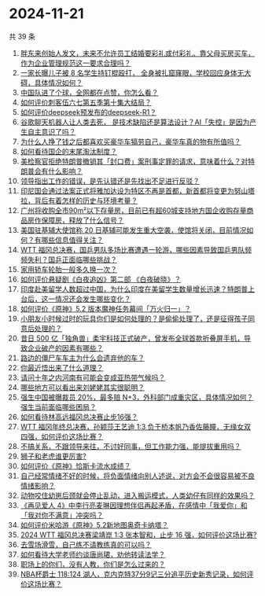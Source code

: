# 2024-11-21

共 39 条

<!-- BEGIN ZHIHUQUESTIONS -->
<!-- 最后更新时间 Thu Nov 21 2024 02:05:20 GMT+0800 (China Standard Time) -->
1. [胖东来创始人发文，未来不允许员工结婚要彩礼或付彩礼、靠父母买房买车，作为企业管理规范这一要求合理吗？](https://www.zhihu.com/question/4682858081)
1. [一家长曝儿子被 8 名学生持钉棍殴打， 全身被扎窟窿眼，学校回应身体无大碍，具体情况如何？](https://www.zhihu.com/question/4458687991)
1. [中国队进了个球，全网都在点赞，你怎么看？](https://www.zhihu.com/question/4620330363)
1. [如何评价刺客伍六七第五季第十集大结局？](https://www.zhihu.com/question/4652908783)
1. [如何评价deepseek预发布的deepseek-R1？](https://www.zhihu.com/question/4689435060)
1. [谷歌聊天机器人让人类去死， 是技术缺陷还是算法设计？AI「失控」是因为产生自主意识了吗？](https://www.zhihu.com/question/4573321746)
1. [为什么人挣了钱之后都喜欢买豪华车犒劳自己，豪华车真的物有所值吗？](https://www.zhihu.com/question/4636399719)
1. [如何看待国企的末尾淘汰制度？](https://www.zhihu.com/question/692038920)
1. [美检察官拒绝特朗普撤销其「封口费」案刑事定罪的请求，意味着什么？对特朗普会有什么影响？](https://www.zhihu.com/question/4628774027)
1. [领导指出工作的错误，是先认错还是先找出不足进行反驳？](https://www.zhihu.com/question/4492125762)
1. [印尼国会通过法案正式将雅加达设为特区不再是首都，新首都将变更为努山塔拉，背后有着怎样的历史与环境考量？](https://www.zhihu.com/question/4595889579)
1. [广州将收购全市90m²以下存量房，目前已有超60城支持地方国企收购存量商品房作保障房，释放了什么信号？](https://www.zhihu.com/question/4598642951)
1. [美国驻基辅大使馆称 20 日基辅可能发生重大空袭，使馆将关闭，目前情况如何？有哪些信息值得关注？](https://www.zhihu.com/question/4653347779)
1. [WTT 福冈总决赛，国乒男队多场比赛遭遇一轮游，哪些因素导致国乒男队频频失利？国乒正面临哪些挑战？](https://www.zhihu.com/question/4690737029)
1. [家用轿车轮胎一般多久换一次？](https://www.zhihu.com/question/667993576)
1. [如何评价悬疑剧《白夜追凶》第二部 《白夜破晓》？](https://www.zhihu.com/question/4612080123)
1. [印度赴美留学人数超过中国，为什么印度在美留学生数量增长迅速？特朗普上台后，这一情况还会发生哪些变化？](https://www.zhihu.com/question/4571472271)
1. [如何评价《原神》5.2 版本魔神任务幕间「万火归一」？](https://www.zhihu.com/question/4651761264)
1. [小朋友小时候过时的玩具你们是如何处理的？是偷偷处理了，还是征得孩子同意后处理的？](https://www.zhihu.com/question/4503420305)
1. [昔日 500 亿「独角兽」柔宇科技正式破产，曾发布全球首款折叠屏手机，导致企业破产的因素有哪些？](https://www.zhihu.com/question/4598631472)
1. [路边的僵尸车车主为什么会遗弃他的车？](https://www.zhihu.com/question/639885177)
1. [你最近悟出来了什么道理？](https://www.zhihu.com/question/667564273)
1. [请问十年之内河南有可能会变成亚热带气候吗？](https://www.zhihu.com/question/664683973)
1. [哪些地方可以看出来刘姥姥其实很聪明？](https://www.zhihu.com/question/661067702)
1. [强生中国被曝裁员 20%，最多赔 N+3，外科部门成重灾区，具体情况如何？强生当前面临哪些困局？](https://www.zhihu.com/question/4518462094)
1. [如何看待林高远福冈总决赛止步16强？](https://www.zhihu.com/question/4659518884)
1. [WTT 福冈年终总决赛，孙颖莎王艺迪 1:3 负于桥本帆乃香佐藤瞳，无缘女双四强，如何评价这场比赛？](https://www.zhihu.com/question/4688636017)
1. [不搞关系，不跟领导来往，不讨好同事，但工作能力强，能提拔重用吗？](https://www.zhihu.com/question/4444625609)
1. [狮子和老虎谁更厉害?](https://www.zhihu.com/question/353258241)
1. [如何评价《原神》恰斯卡流水成绩？](https://www.zhihu.com/question/4667049292)
1. [自己经常情绪不好的时候，将负面情绪向别人述说，对方会不会很容易被不良情绪影响？](https://www.zhihu.com/question/3087094962)
1. [动物咬住幼崽后颈就会停止乱动，进入搬运模式，人类幼仔有同样的效果吗？](https://www.zhihu.com/question/4156747225)
1. [《再见爱人 4》中李行亮麦琳因理想伴侣再起矛盾，在感情中「我爱你」和「我对你不满意」冲突吗？](https://www.zhihu.com/question/4228692904)
1. [如何评价米哈游《原神》5.2新地图奥奇卡纳塔？](https://www.zhihu.com/question/4649092001)
1. [2024 WTT 福冈总决赛梁靖崑 1:3 张本智和，止步 16 强，如何评价这场比赛?](https://www.zhihu.com/question/4680478553)
1. [去雪场滑雪，自己练不请教练真的可以吗？](https://www.zhihu.com/question/4489846959)
1. [如何看待大学老师约谈唐尚珺，劝他转读法学？](https://www.zhihu.com/question/4405863003)
1. [职场上的你们，没有人教，你们是怎么过来的？](https://www.zhihu.com/question/4295147913)
1. [NBA杯爵士 118:124 湖人，克内克特37分9记三分追平历史新秀记录，如何评价这场比赛？](https://www.zhihu.com/question/4637330766)
<!-- END ZHIHUQUESTIONS -->
